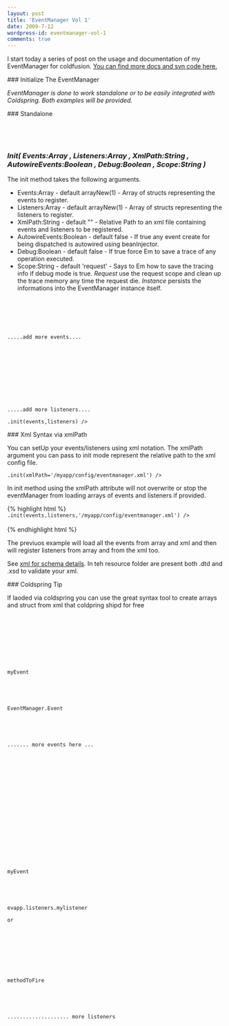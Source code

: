```yaml
---
layout: post
title: 'EventManager Vol 1'
date: 2009-7-12
wordpress-id: eventmanager-vol-1
comments: true
---
```

<p>I start today a series of post on the usage and documentation of my EventManager for coldfusion. <a href="http://www.assembla.com/wiki/show/cfEventManager/bwB6IEtdar3QLXeJe5afGb" target="_blank">You can find more docs and svn code here.</a></p>
### Initialize The EventManager
<p><em>EventManager is done to work standalone or to be easily integrated with Coldspring. Both examples will be provided.</em></p>
### Standalone
<!--more-->
<p><code class="coldfusion"><br /><!--- normally saved as singletone on application start ---><br /><cfset application.em = craeteObject('component','EventManager.EventManager').init() /><br /></code></p>
<h3><em>Init( Events:Array , Listeners:Array , XmlPath:String , AutowireEvents:Boolean , Debug:Boolean , Scope:String )</em></h3>
<p>The init method takes the following arguments.</p>
<ul>
<li>Events:Array - default arrayNew(1) - Array of structs representing the events to register.</li>
<li>Listeners:Array - default arrayNew(1) - Array of structs representing the listeners to register.</li>
<li>XmlPath:String - default "" - Relative Path to an xml file containing events and listeners to be registered.</li>
<li>AutowireEvents:Boolean - default false - If true any event create for being dispatched is autowired using beanInjector.</li>
<li>Debug:Boolean - default false - If true force Em to save a trace of any operation executed.</li>
<li>Scope:String - default 'request' -  Says to Em how to save the tracing info if debug mode is true. <em>Request</em> use the request scope and clean up the trace memory any time the request die. <em>Instance</em> persists the informations into the EventManager instance itself.</li>
</ul>
<p>
<code class="coldfusion"><!--- events array ---><br /><cfset events = arrayNew(1) /><br /><!--- events  --->	<br /><cfset event = structNew() /><br /><cfset event.name = 'myevent' /><br /><cfset event.type = 'evapp.events.myevent' /><br />.....add more events....<br /><br /><!--- listeners array --->	<br /><cfset listeners = arrayNew(1) /><br /><!--- listener  --->	<br /><cfset listener = structNew() /><br /><cfset listener.event = 'myevent' /><br /><cfset listener.listener = 'evapp.listeners.mylistener' /><br /><cfset listener.method = 'manageData' /><br /><cfset listener.priority = 10 /><br /><cfset listener.initMehod = 'setUp' /><br /><cfset listener.cache = true /><br />.....add more listeners....<br /><br /><cfset eventManager = createObject('component','EventManager.EventManager')<br />.init(events,listeners) /></code></p>
### Xml Syntax via xmlPath
<p>You can setUp your events/listeners using xml notation. The xmlPath
argument you can pass to init mode represent the relative path to the
xml config file.
</p>
<p><code class="coldfusion"><cfset eventManager = createObject('component','EventManager.EventManager')<br />.init(xmlPath='/myapp/config/eventmanager.xml') />	</code></p>
<p>In init method using the xmlPath
attribute will not overwrite or stop the eventManager from loading
arrays of events and listeners if provided.</p>
{% highlight html %}
<code class="coldfusion"><cfset eventManager = createObject('component','EventManager.EventManager')<br />.init(events,listeners,'/myapp/config/eventmanager.xml') />	<br /></code><br />
{% endhighlight html %}
<p>The previuos example will load all the events from array and xml and
then will register listeners from array and from the xml too.</p>
<p>See <a href="http://www.assembla.com/wiki/show/cfEventManager/xml" target="_blank">xml for schema details</a>. In teh resource folder are present both .dtd and .xsd to validate your xml.</p>
###
Coldspring Tip
<p>If laoded via coldspring you can use the great syntax tool to create arrays and struct from xml that coldpring shipd for free</p>
<p>
<code class="xml"><bean id="Events" class="coldspring.beans.factory.config.ListFactoryBean"><br />
<property name="sourceList">
<list><br />
<map><br />
<entry key="name"><br />
<value>myEvent</value><br />
</entry><br />
<entry key="type"><br />
<value>EventManager.Event</value><br />
</entry><br />
</map><br />
....... more events here ...
<br />
</list>
<br />
</property>
<br /></bean>
<br /><bean id="Listeners" class="coldspring.beans.factory.config.ListFactoryBean"><br />
<property name="sourceList">
<br />
<list><br />
<map><br />
<entry key="event"><br />
<value>myEvent</value><br />
</entry><br />
<entry key="listener"><br />
<value>evapp.listeners.mylistener</value><br />
or<br />
<bean ref="listenerBeanID"/><br />
<br />
</entry><br />
<entry key="method"><br />
<value>methodToFire</value><br />
</entry><br />
</map><br />
.................... more listeners	<br />
</list><br />
</property><br />
</bean> 	<br />
<bean id="eventManager" class="EventManager.EventManager" lazy-init="false"><br />
<constructor-arg name="events"><br />
<ref bean="Events"/><br />
</constructor-arg><br />
</bean><br /><br /></code></p>

